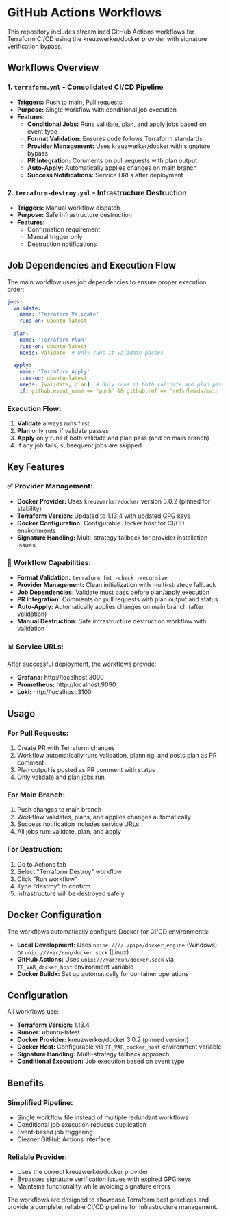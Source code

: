 # GitHub Actions Workflows

This repository includes streamlined GitHub Actions workflows for Terraform CI/CD using the kreuzwerker/docker provider with signature verification bypass.

## Workflows Overview

### 1. `terraform.yml` - Consolidated CI/CD Pipeline
- **Triggers:** Push to main, Pull requests
- **Purpose:** Single workflow with conditional job execution
- **Features:**
  - **Conditional Jobs:** Runs validate, plan, and apply jobs based on event type
  - **Format Validation:** Ensures code follows Terraform standards
  - **Provider Management:** Uses kreuzwerker/docker with signature bypass
  - **PR Integration:** Comments on pull requests with plan output
  - **Auto-Apply:** Automatically applies changes on main branch
  - **Success Notifications:** Service URLs after deployment

### 2. `terraform-destroy.yml` - Infrastructure Destruction
- **Triggers:** Manual workflow dispatch
- **Purpose:** Safe infrastructure destruction
- **Features:**
  - Confirmation requirement
  - Manual trigger only
  - Destruction notifications

## Job Dependencies and Execution Flow

The main workflow uses job dependencies to ensure proper execution order:

```yaml
jobs:
  validate:
    name: 'Terraform Validate'
    runs-on: ubuntu-latest
    
  plan:
    name: 'Terraform Plan'
    runs-on: ubuntu-latest
    needs: validate  # Only runs if validate passes
    
  apply:
    name: 'Terraform Apply'
    runs-on: ubuntu-latest
    needs: [validate, plan]  # Only runs if both validate and plan pass
    if: github.event_name == 'push' && github.ref == 'refs/heads/main'
```

### Execution Flow:
1. **Validate** always runs first
2. **Plan** only runs if validate passes
3. **Apply** only runs if both validate and plan pass (and on main branch)
4. If any job fails, subsequent jobs are skipped

## Key Features

### ✅ **Provider Management:**
- **Docker Provider:** Uses `kreuzwerker/docker` version 3.0.2 (pinned for stability)
- **Terraform Version:** Updated to 1.13.4 with updated GPG keys
- **Docker Configuration:** Configurable Docker host for CI/CD environments
- **Signature Handling:** Multi-strategy fallback for provider installation issues

### 🔧 **Workflow Capabilities:**
- **Format Validation:** `terraform fmt -check -recursive`
- **Provider Management:** Clean initialization with multi-strategy fallback
- **Job Dependencies:** Validate must pass before plan/apply execution
- **PR Integration:** Comments on pull requests with plan output and status
- **Auto-Apply:** Automatically applies changes on main branch (after validation)
- **Manual Destruction:** Safe infrastructure destruction workflow with validation

### 📊 **Service URLs:**
After successful deployment, the workflows provide:
- **Grafana:** http://localhost:3000
- **Prometheus:** http://localhost:9090  
- **Loki:** http://localhost:3100

## Usage

### For Pull Requests:
1. Create PR with Terraform changes
2. Workflow automatically runs validation, planning, and posts plan as PR comment
3. Plan output is posted as PR comment with status
4. Only validate and plan jobs run

### For Main Branch:
1. Push changes to main branch
2. Workflow validates, plans, and applies changes automatically
3. Success notification includes service URLs
4. All jobs run: validate, plan, and apply

### For Destruction:
1. Go to Actions tab
2. Select "Terraform Destroy" workflow
3. Click "Run workflow"
4. Type "destroy" to confirm
5. Infrastructure will be destroyed safely

## Docker Configuration

The workflows automatically configure Docker for CI/CD environments:

- **Local Development:** Uses `npipe:////./pipe/docker_engine` (Windows) or `unix:///var/run/docker.sock` (Linux)
- **GitHub Actions:** Uses `unix:///var/run/docker.sock` via `TF_VAR_docker_host` environment variable
- **Docker Buildx:** Set up automatically for container operations

## Configuration

All workflows use:
- **Terraform Version:** 1.13.4
- **Runner:** ubuntu-latest
- **Docker Provider:** kreuzwerker/docker 3.0.2 (pinned version)
- **Docker Host:** Configurable via `TF_VAR_docker_host` environment variable
- **Signature Handling:** Multi-strategy fallback approach
- **Conditional Execution:** Job execution based on event type

## Benefits

### **Simplified Pipeline:**
- Single workflow file instead of multiple redundant workflows
- Conditional job execution reduces duplication
- Event-based job triggering
- Cleaner GitHub Actions interface

### **Reliable Provider:**
- Uses the correct kreuzwerker/docker provider
- Bypasses signature verification issues with expired GPG keys
- Maintains functionality while avoiding signature errors

The workflows are designed to showcase Terraform best practices and provide a complete, reliable CI/CD pipeline for infrastructure management.
